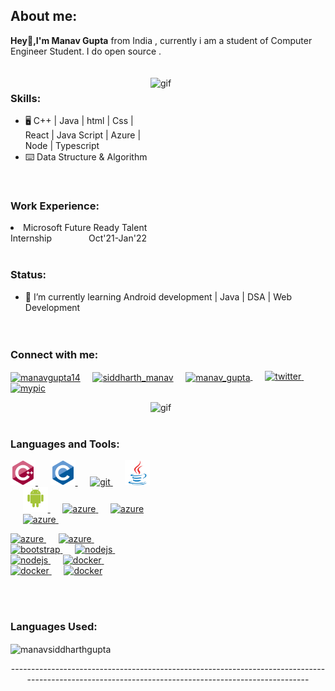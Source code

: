 ## About me:
<strong>Hey👋,I'm Manav Gupta</strong> from India , currently i am a student of Computer Engineer Student. I do open source .
<br><br><br>
<img align="right" src="https://www.vkreate.in/storage/services_image/2019-10-02-17-55-54-5d94e4aa809b3-web-development.gif" alt="gif" width="280" height="250"/> 
### Skills:
* 🖥️ C++ | Java | html | Css | React | Java Script | Azure | Node | Typescript
* ⌨️ Data Structure & Algorithm 
<br>

### Work Experience:
   <li>   Microsoft Future Ready Talent Internship &nbsp;&nbsp;&nbsp;&nbsp;&nbsp;&nbsp;&nbsp;&nbsp;&nbsp;&nbsp;&nbsp;&nbsp;&nbsp; Oct'21-Jan'22 </li>

<br>

### Status:
- 🌱 I’m currently learning Android development | Java | DSA | Web Development
<br> <br><br>
<div>
<h3 align="left">Connect with me:</h3>
<p align="left">
<a href="https://linkedin.com/in/manavgupta14" target="_blank"><img align="center" src="https://raw.githubusercontent.com/rahuldkjain/github-profile-readme-generator/master/src/images/icons/Social/linked-in-alt.svg" alt="manavgupta14" height="30" width="40" /></a>&nbsp;&nbsp;&nbsp;&nbsp;
<a href="https://instagram.com/siddharth_manav" target="_blank"><img align="center" src="https://raw.githubusercontent.com/rahuldkjain/github-profile-readme-generator/master/src/images/icons/Social/instagram.svg" alt="siddharth_manav" height="30" width="40" /></a>&nbsp;&nbsp;&nbsp;&nbsp;
<a href="https://dev.to/manavgupta03" target="_blank"><img align="center" src="https://d2fltix0v2e0sb.cloudfront.net/dev-black.png" alt="manav_gupta" height="30" width="40" /> </a>&nbsp;&nbsp;&nbsp;&nbsp;
<a href="https://twitter.com/manavgupta03" target="_blank"><img src="https://www.freepnglogos.com/uploads/twitter-logo-png/twitter-logo-vector-png-clipart-1.png" alt="twitter" height="30" width="40"/> </a>&nbsp;&nbsp;&nbsp;&nbsp;
 <a href="https://manavsiddharthgupta.github.io/manavgupta.github.io/" target="_blank"><img align="centre" src="https://seeklogo.com/images/A/adobe-portfolio-logo-BD502F658C-seeklogo.com.png" alt="mypic" height="30" width="40" /></a>&nbsp;&nbsp;&nbsp;&nbsp;
</p> 
<img align="right" src="https://user-images.githubusercontent.com/79929708/150989888-3902d909-dc17-4124-890f-a3e1cb1bf159.gif" alt="gif" width="280" height="250"/>
  </div>

<br><br>
### Languages and Tools:
<p> 
<a href="https://www.w3schools.com/cpp/" target="_blank"> <img src="https://raw.githubusercontent.com/devicons/devicon/master/icons/cplusplus/cplusplus-original.svg" alt="cplusplus" width="40" height="40"/> </a> &nbsp;&nbsp;&nbsp;&nbsp;
<a href="https://www.cprogramming.com/" target="_blank"> <img src="https://raw.githubusercontent.com/devicons/devicon/master/icons/c/c-original.svg" alt="c" width="40" height="40"/> </a> &nbsp;&nbsp;&nbsp;&nbsp;
<a href="https://git-scm.com/" target="_blank"> <img src="https://www.vectorlogo.zone/logos/git-scm/git-scm-icon.svg" alt="git" width="40" height="40"/> </a> &nbsp;&nbsp;&nbsp;&nbsp;
<a href="https://www.java.com" target="_blank"> <img src="https://raw.githubusercontent.com/devicons/devicon/master/icons/java/java-original.svg" alt="java" width="40" height="40"/> </a> &nbsp;&nbsp;&nbsp;&nbsp;
<a href="https://developer.android.com" target="_blank"> <img src="https://raw.githubusercontent.com/devicons/devicon/master/icons/android/android-original-wordmark.svg" alt="android" width="40" height="40"/> </a> &nbsp;&nbsp;&nbsp;&nbsp;
<a href="https://azure.microsoft.com/en-in/" target="_blank"> <img src="https://www.vectorlogo.zone/logos/microsoft_azure/microsoft_azure-icon.svg" alt="azure" width="40" height="40"/> </a>&nbsp;&nbsp;&nbsp;&nbsp;
 <a href="https://www.w3schools.com/html/" target="_blank"> <img src="https://upload.wikimedia.org/wikipedia/commons/thumb/6/61/HTML5_logo_and_wordmark.svg/640px-HTML5_logo_and_wordmark.svg.png" alt="azure" width="40" height="40"/> </a>&nbsp;&nbsp;&nbsp;&nbsp;
  <a href="https://en.wikipedia.org/wiki/CSS" target="_blank"> <img src="https://upload.wikimedia.org/wikipedia/commons/thumb/d/d5/CSS3_logo_and_wordmark.svg/800px-CSS3_logo_and_wordmark.svg.png" alt="azure" width="40" height="40"/> </a>&nbsp;&nbsp;&nbsp;&nbsp;
 
  <a href="https://reactjs.org/" target="_blank"> <img src="https://cdn.freebiesupply.com/logos/large/2x/react-1-logo-png-transparent.png" alt="azure" width="40" height="40"/> </a>&nbsp;&nbsp;&nbsp;&nbsp;
  <a href="https://www.w3schools.com/js/" target="_blank"> <img src="https://upload.wikimedia.org/wikipedia/commons/6/6a/JavaScript-logo.png" alt="azure" width="40" height="40"/> </a>&nbsp;&nbsp;&nbsp;&nbsp;
 <a href="https://getbootstrap.com/" target="_blank"> <img src="https://user-images.githubusercontent.com/79929708/151155862-81362477-73d1-447c-890b-d033e73955fd.png" alt="bootstrap" width="40" height="40"/> </a>&nbsp;&nbsp;&nbsp;&nbsp;
 <a href="https://nodejs.org/en/" target="_blank"> <img src="https://user-images.githubusercontent.com/79929708/151156724-a233fa2f-e318-4563-961c-0b24c39cb227.png" alt="nodejs" width="40" height="40"/> </a>&nbsp;&nbsp;&nbsp;&nbsp;
 <a href="https://docs.mongodb.com/" target="_blank"> <img src="https://user-images.githubusercontent.com/79929708/151157466-9c3bdafe-8169-4a2d-9dda-34600389fc84.png" alt="nodejs" width="40" height="40"/> </a>&nbsp;&nbsp;&nbsp;&nbsp;
 <a href="https://www.docker.com/" target="_blank"> <img src="https://user-images.githubusercontent.com/79929708/151158795-c465a4a3-47c0-4e7e-92e6-3cac1e262e0b.png" alt="docker" width="40" height="40"/> </a>&nbsp;&nbsp;&nbsp;&nbsp;
 <a href="https://kubernetes.io/" target="_blank"> <img src="https://user-images.githubusercontent.com/79929708/151159121-0cac0021-ae32-4b29-bc42-84fd18a83944.png" alt="docker" width="40" height="40"/> </a>&nbsp;&nbsp;&nbsp;&nbsp;
 <a href="https://go.dev/" target="_blank"> <img src="https://user-images.githubusercontent.com/79929708/151159725-19a9d0b2-6eb7-4fc0-94e3-b126ba3a6918.png" alt="docker" width="40" height="40"/> </a>
 
 


</p>
<br><br>

### Languages Used:

<p><img align="center" src="https://github-readme-stats.vercel.app/api/top-langs?username=manavsiddharthgupta&show_icons=true&locale=en&layout=compact" alt="manavsiddharthgupta" /></p>

<p align="center">----------------------------------------------------------------------------------------------------------------------------------------------------</p>

